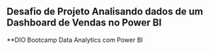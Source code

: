 ## Desafio de Projeto Analisando dados de um Dashboard de Vendas no Power BI

**DIO Bootcamp Data Analytics com Power BI
